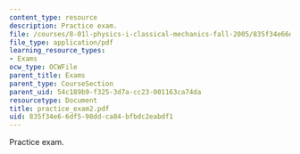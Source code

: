 ```yaml
---
content_type: resource
description: Practice exam.
file: /courses/8-01l-physics-i-classical-mechanics-fall-2005/835f34e66df598ddca84bfbdc2eabdf1_practice_exam2.pdf
file_type: application/pdf
learning_resource_types:
- Exams
ocw_type: OCWFile
parent_title: Exams
parent_type: CourseSection
parent_uid: 54c189b9-f325-3d7a-cc23-001163ca74da
resourcetype: Document
title: practice_exam2.pdf
uid: 835f34e6-6df5-98dd-ca84-bfbdc2eabdf1
---
```

Practice exam.

